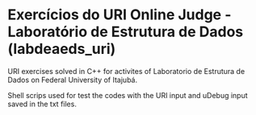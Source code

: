 # Exercícios do URI Online Judge - Laboratório de Estrutura de Dados (labdeaeds_uri)
URI exercises solved in C++ for activites of Laboratorio de Estrutura de Dados on Federal University of Itajubá.

Shell scrips used for test the codes with the URI input and uDebug input saved in the txt files.
